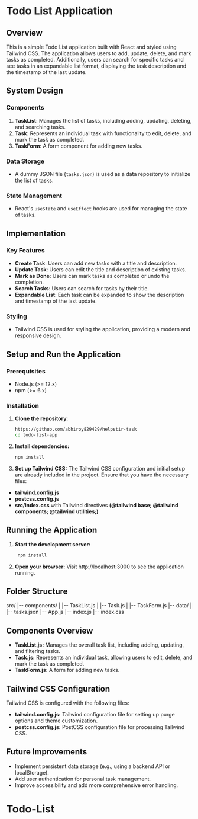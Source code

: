# Todo List Application

## Overview

This is a simple Todo List application built with React and styled using Tailwind CSS. The application allows users to add, update, delete, and mark tasks as completed. Additionally, users can search for specific tasks and see tasks in an expandable list format, displaying the task description and the timestamp of the last update.

## System Design

### Components
1. **TaskList**: Manages the list of tasks, including adding, updating, deleting, and searching tasks.
2. **Task**: Represents an individual task with functionality to edit, delete, and mark the task as completed.
3. **TaskForm**: A form component for adding new tasks.

### Data Storage
- A dummy JSON file (`tasks.json`) is used as a data repository to initialize the list of tasks.

### State Management
- React's `useState` and `useEffect` hooks are used for managing the state of tasks.

## Implementation

### Key Features
- **Create Task**: Users can add new tasks with a title and description.
- **Update Task**: Users can edit the title and description of existing tasks.
- **Mark as Done**: Users can mark tasks as completed or undo the completion.
- **Search Tasks**: Users can search for tasks by their title.
- **Expandable List**: Each task can be expanded to show the description and timestamp of the last update.

### Styling
- Tailwind CSS is used for styling the application, providing a modern and responsive design.

## Setup and Run the Application

### Prerequisites
- Node.js (>= 12.x)
- npm (>= 6.x)

### Installation

1. **Clone the repository**:
   ```bash
   https://github.com/abhiroy829429/helpstir-task
   cd todo-list-app

2. **Install dependencies:**
      ```bash
      npm install

3. **Set up Tailwind CSS:**
   The Tailwind CSS configuration and initial setup are already included in the project. Ensure that you have the necessary files:

- **tailwind.config.js**
- **postcss.config.js**
- **src/index.css** with Tailwind directives **(@tailwind base; @tailwind components; @tailwind utilities;)**

## Running the Application
1. **Start the development server:**
     ```bash
      npm install

2. **Open your browser:**
    Visit http://localhost:3000 to see the application running.


## Folder Structure
 src/
|-- components/
|   |-- TaskList.js
|   |-- Task.js
|   |-- TaskForm.js
|-- data/
|   |-- tasks.json
|-- App.js
|-- index.js
|-- index.css

## Components Overview
* **TaskList.js:** Manages the overall task list, including adding, updating, and filtering tasks.
* **Task.js:** Represents an individual task, allowing users to edit, delete, and mark the task as completed.
* **TaskForm.js:** A form for adding new tasks.


## Tailwind CSS Configuration
Tailwind CSS is configured with the following files:

* **tailwind.config.js:** Tailwind configuration file for setting up purge options and theme customization.
* **postcss.config.js:** PostCSS configuration file for processing Tailwind CSS.

## Future Improvements
* Implement persistent data storage (e.g., using a backend API or localStorage).
* Add user authentication for personal task management.
* Improve accessibility and add more comprehensive error handling.
# Todo-List
